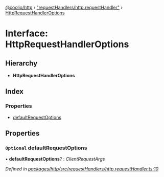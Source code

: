 [@coolio/http](../README.md) › ["requestHandlers/http.requestHandler"](../modules/_requesthandlers_http_requesthandler_.md) › [HttpRequestHandlerOptions](_requesthandlers_http_requesthandler_.httprequesthandleroptions.md)

# Interface: HttpRequestHandlerOptions

## Hierarchy

* **HttpRequestHandlerOptions**

## Index

### Properties

* [defaultRequestOptions](_requesthandlers_http_requesthandler_.httprequesthandleroptions.md#optional-defaultrequestoptions)

## Properties

### `Optional` defaultRequestOptions

• **defaultRequestOptions**? : *ClientRequestArgs*

*Defined in [packages/http/src/requestHandlers/http.requestHandler.ts:10](https://github.com/headline-1/coolio/blob/32658f8/packages/http/src/requestHandlers/http.requestHandler.ts#L10)*
